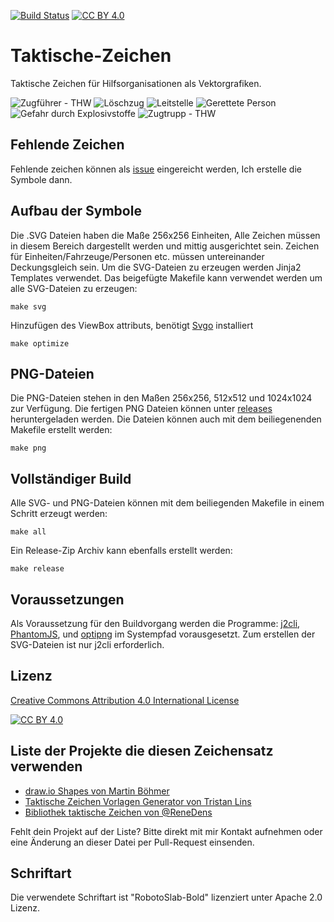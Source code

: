 [![Build Status](https://travis-ci.org/jonas-koeritz/Taktische-Zeichen.svg?branch=master)](https://travis-ci.org/jonas-koeritz/Taktische-Zeichen) [![CC BY 4.0][cc-by-shield]][cc-by]

# Taktische-Zeichen

Taktische Zeichen für Hilfsorganisationen als Vektorgrafiken.

![Zugführer - THW](https://rawgit.com/jonas-koeritz/Taktische-Zeichen/master/examples/Zugführer.png)
![Löschzug](https://rawgit.com/jonas-koeritz/Taktische-Zeichen/master/examples/Löschzug.png)
![Leitstelle](https://rawgit.com/jonas-koeritz/Taktische-Zeichen/master/examples/Leitstelle.png)
![Gerettete Person](https://rawgit.com/jonas-koeritz/Taktische-Zeichen/master/examples/Gerettete_Person.png)
![Gefahr durch Explosivstoffe](https://rawgit.com/jonas-koeritz/Taktische-Zeichen/master/examples/Gefahr_durch_Explosivstoffe.png)
![Zugtrupp - THW](https://rawgit.com/jonas-koeritz/Taktische-Zeichen/master/examples/Zugtrupp.png)

## Fehlende Zeichen

Fehlende zeichen können als [issue](https://github.com/jonas-koeritz/Taktische-Zeichen/issues) eingereicht werden, Ich erstelle die Symbole dann.

## Aufbau der Symbole

Die .SVG Dateien haben die Maße 256x256 Einheiten, Alle Zeichen müssen in diesem Bereich dargestellt werden und mittig ausgerichtet sein.
Zeichen für Einheiten/Fahrzeuge/Personen etc. müssen untereinander Deckungsgleich sein.
Um die SVG-Dateien zu erzeugen werden Jinja2 Templates verwendet. Das beigefügte Makefile kann verwendet werden um alle SVG-Dateien zu erzeugen:

```
make svg
```

Hinzufügen des ViewBox attributs, benötigt [Svgo](https://github.com/svg/svgo) installiert

```make
make optimize
```

## PNG-Dateien

Die PNG-Dateien stehen in den Maßen 256x256, 512x512 und 1024x1024 zur Verfügung. Die fertigen PNG Dateien können unter [releases](https://github.com/jonas-koeritz/Taktische-Zeichen/releases) heruntergeladen werden.
Die Dateien können auch mit dem beiliegenenden Makefile erstellt werden:

```
make png
```

## Vollständiger Build

Alle SVG- und PNG-Dateien können mit dem beiliegenden Makefile in einem Schritt erzeugt werden:

```
make all
```

Ein Release-Zip Archiv kann ebenfalls erstellt werden:

```
make release
```

## Voraussetzungen

Als Voraussetzung für den Buildvorgang werden die Programme: [j2cli](https://github.com/kolypto/j2cli), [PhantomJS](http://phantomjs.org/), und [optipng](http://optipng.sourceforge.net/) im Systempfad vorausgesetzt. Zum erstellen der SVG-Dateien ist nur j2cli erforderlich.

## Lizenz

[Creative Commons Attribution 4.0 International License][cc-by]

[![CC BY 4.0][cc-by-image]][cc-by]

## Liste der Projekte die diesen Zeichensatz verwenden

* [draw.io Shapes von Martin Böhmer](https://github.com/MartinBoehmer/Taktische-Zeichen-drawio)
* [Taktische Zeichen Vorlagen Generator von Tristan Lins](https://tristanlins.gitlab.io/taktische-zeichen-vorlagen-generator/)
* [Bibliothek taktische Zeichen von @ReneDens](https://github.com/ReneDens/Bibliothek-taktische-Zeichen)

Fehlt dein Projekt auf der Liste? Bitte direkt mit mir Kontakt aufnehmen oder eine Änderung an dieser Datei per Pull-Request einsenden.

## Schriftart

Die verwendete Schriftart ist "RobotoSlab-Bold" lizenziert unter Apache 2.0 Lizenz.

[cc-by]: http://creativecommons.org/licenses/by/4.0/
[cc-by-image]: https://i.creativecommons.org/l/by/4.0/88x31.png
[cc-by-shield]: https://img.shields.io/badge/License-CC%20BY%204.0-lightgrey.svg
